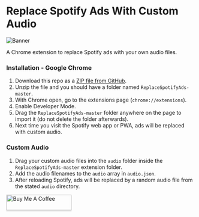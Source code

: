 # Replace Spotify Ads With Custom Audio

![Banner](https://cdn.discordapp.com/attachments/575028784395452464/737717873073455204/unknown.png)

A Chrome extension to replace Spotify ads with your own audio files.

### Installation - Google Chrome

1. Download this repo as a [ZIP file from GitHub](https://github.com/thesanjeetc/ReplaceSpotifyAds/archive/master.zip).
1. Unzip the file and you should have a folder named `ReplaceSpotifyAds-master`.
1. With Chrome open, go to the extensions page (`chrome://extensions`).
1. Enable Developer Mode.
1. Drag the `ReplaceSpotifyAds-master` folder anywhere on the page to import it (do not delete the folder afterwards).
1. Next time you visit the Spotify web app or PWA, ads will be replaced with custom audio.

### Custom Audio

1. Drag your custom audio files into the `audio` folder inside the `ReplaceSpotifyAds-master` extension folder.
1. Add the audio filenames to the `audio` array in `audio.json`.
1. After reloading Spotify, ads will be replaced by a random audio file from the stated `audio` directory.

<a href="https://www.buymeacoffee.com/thesanjeetc" target="_blank"><img src="https://www.buymeacoffee.com/assets/img/custom_images/orange_img.png" alt="Buy Me A Coffee" style="height: 41px !important;width: 174px !important;box-shadow: 0px 3px 2px 0px rgba(190, 190, 190, 0.5) !important;-webkit-box-shadow: 0px 3px 2px 0px rgba(190, 190, 190, 0.5) !important;" ></a>
